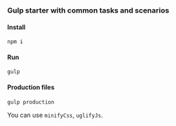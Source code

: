 ### Gulp starter with common tasks and scenarios

#### Install

```
npm i
```

#### Run

```
gulp
```


#### Production files

```
gulp production
```

You can use `minifyCss`, `uglifyJs`.
